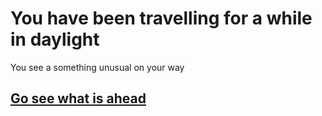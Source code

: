 # You have been travelling for a while in daylight

You see a something unusual on your way
## [Go see what is ahead](dragon.md)
